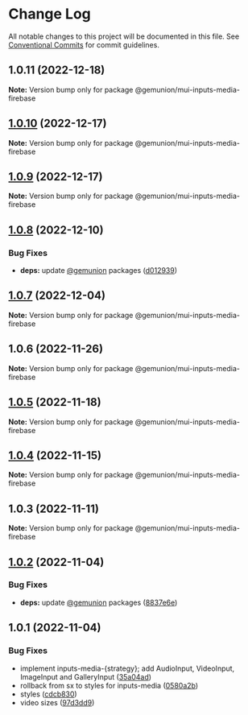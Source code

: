 # Change Log

All notable changes to this project will be documented in this file.
See [Conventional Commits](https://conventionalcommits.org) for commit guidelines.

## 1.0.11 (2022-12-18)

**Note:** Version bump only for package @gemunion/mui-inputs-media-firebase

## [1.0.10](https://github.com/gemunion/mui-packages/compare/@gemunion/mui-inputs-media-firebase@1.0.9...@gemunion/mui-inputs-media-firebase@1.0.10) (2022-12-17)

**Note:** Version bump only for package @gemunion/mui-inputs-media-firebase

## [1.0.9](https://github.com/gemunion/mui-packages/compare/@gemunion/mui-inputs-media-firebase@1.0.8...@gemunion/mui-inputs-media-firebase@1.0.9) (2022-12-17)

**Note:** Version bump only for package @gemunion/mui-inputs-media-firebase

## [1.0.8](https://github.com/gemunion/mui-packages/compare/@gemunion/mui-inputs-media-firebase@1.0.7...@gemunion/mui-inputs-media-firebase@1.0.8) (2022-12-10)

### Bug Fixes

- **deps:** update [@gemunion](https://github.com/gemunion) packages ([d012939](https://github.com/gemunion/mui-packages/commit/d012939457742656f2bb48a77dea1ffc8c5ac430))

## [1.0.7](https://github.com/gemunion/mui-packages/compare/@gemunion/mui-inputs-media-firebase@1.0.6...@gemunion/mui-inputs-media-firebase@1.0.7) (2022-12-04)

**Note:** Version bump only for package @gemunion/mui-inputs-media-firebase

## 1.0.6 (2022-11-26)

**Note:** Version bump only for package @gemunion/mui-inputs-media-firebase

## [1.0.5](https://github.com/gemunion/mui-packages/compare/@gemunion/mui-inputs-media-firebase@1.0.4...@gemunion/mui-inputs-media-firebase@1.0.5) (2022-11-18)

**Note:** Version bump only for package @gemunion/mui-inputs-media-firebase

## [1.0.4](https://github.com/gemunion/mui-packages/compare/@gemunion/mui-inputs-media-firebase@1.0.3...@gemunion/mui-inputs-media-firebase@1.0.4) (2022-11-15)

**Note:** Version bump only for package @gemunion/mui-inputs-media-firebase

## 1.0.3 (2022-11-11)

**Note:** Version bump only for package @gemunion/mui-inputs-media-firebase

## [1.0.2](https://github.com/gemunion/mui-packages/compare/@gemunion/mui-inputs-media-firebase@1.0.1...@gemunion/mui-inputs-media-firebase@1.0.2) (2022-11-04)

### Bug Fixes

- **deps:** update [@gemunion](https://github.com/gemunion) packages ([8837e6e](https://github.com/gemunion/mui-packages/commit/8837e6ebbfd6b10250b450225eba8721c7193517))

## 1.0.1 (2022-11-04)

### Bug Fixes

- implement inputs-media-{strategy}; add AudioInput, VideoInput, ImageInput and GalleryInput ([35a04ad](https://github.com/gemunion/mui-packages/commit/35a04adf16995582e130ccdbdfc26caa9539de5e))
- rollback from sx to styles for inputs-media ([0580a2b](https://github.com/gemunion/mui-packages/commit/0580a2b38b243d5ce99fbf3bcc5f47d62ec35362))
- styles ([cdcb830](https://github.com/gemunion/mui-packages/commit/cdcb830b645501d86c771b52ec048de60cc49d06))
- video sizes ([97d3dd9](https://github.com/gemunion/mui-packages/commit/97d3dd9992a43c05573e23c920300e446a5696f5))
